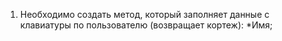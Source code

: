 1. Необходимо создать метод, который заполняет данные с клавиатуры по пользователю (возвращает кортеж):
*Имя;
